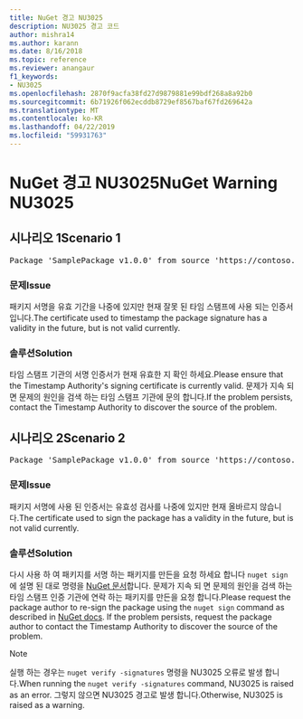 ```yaml
---
title: NuGet 경고 NU3025
description: NU3025 경고 코드
author: mishra14
ms.author: karann
ms.date: 8/16/2018
ms.topic: reference
ms.reviewer: anangaur
f1_keywords:
- NU3025
ms.openlocfilehash: 2870f9acfa38fd27d9879881e99bdf268a8a92b0
ms.sourcegitcommit: 6b71926f062ecddb8729ef8567baf67fd269642a
ms.translationtype: MT
ms.contentlocale: ko-KR
ms.lasthandoff: 04/22/2019
ms.locfileid: "59931763"
---
```

# <a name="nuget-warning-nu3025"></a><span data-ttu-id="62e18-103">NuGet 경고 NU3025</span><span class="sxs-lookup"><span data-stu-id="62e18-103">NuGet Warning NU3025</span></span>

## <a name="scenario-1"></a><span data-ttu-id="62e18-104">시나리오 1</span><span class="sxs-lookup"><span data-stu-id="62e18-104">Scenario 1</span></span>

<pre>Package 'SamplePackage v1.0.0' from source 'https://contoso.com/index.json': The timestamp signing certificate is not yet valid.</pre>

### <a name="issue"></a><span data-ttu-id="62e18-105">문제</span><span class="sxs-lookup"><span data-stu-id="62e18-105">Issue</span></span>

<span data-ttu-id="62e18-106">패키지 서명을 유효 기간을 나중에 있지만 현재 잘못 된 타임 스탬프에 사용 되는 인증서입니다.</span><span class="sxs-lookup"><span data-stu-id="62e18-106">The certificate used to timestamp the package signature has a validity in the future, but is not valid currently.</span></span>


### <a name="solution"></a><span data-ttu-id="62e18-107">솔루션</span><span class="sxs-lookup"><span data-stu-id="62e18-107">Solution</span></span>

<span data-ttu-id="62e18-108">타임 스탬프 기관의 서명 인증서가 현재 유효한 지 확인 하세요.</span><span class="sxs-lookup"><span data-stu-id="62e18-108">Please ensure that the Timestamp Authority's signing certificate is currently valid.</span></span> <span data-ttu-id="62e18-109">문제가 지속 되 면 문제의 원인을 검색 하는 타임 스탬프 기관에 문의 합니다.</span><span class="sxs-lookup"><span data-stu-id="62e18-109">If the problem persists, contact the Timestamp Authority to discover the source of the problem.</span></span>



## <a name="scenario-2"></a><span data-ttu-id="62e18-110">시나리오 2</span><span class="sxs-lookup"><span data-stu-id="62e18-110">Scenario 2</span></span>

<pre>Package 'SamplePackage v1.0.0' from source 'https://contoso.com/index.json': The primary signature's timestamp signing certificate is not yet valid.</pre>

### <a name="issue"></a><span data-ttu-id="62e18-111">문제</span><span class="sxs-lookup"><span data-stu-id="62e18-111">Issue</span></span>

<span data-ttu-id="62e18-112">패키지 서명에 사용 된 인증서는 유효성 검사를 나중에 있지만 현재 올바르지 않습니다.</span><span class="sxs-lookup"><span data-stu-id="62e18-112">The certificate used to sign the package has a validity in the future, but is not valid currently.</span></span>


### <a name="solution"></a><span data-ttu-id="62e18-113">솔루션</span><span class="sxs-lookup"><span data-stu-id="62e18-113">Solution</span></span>

<span data-ttu-id="62e18-114">다시 사용 하 여 패키지를 서명 하는 패키지를 만든을 요청 하세요 합니다 `nuget sign` 에 설명 된 대로 명령을 [NuGet 문서](https://docs.microsoft.com/en-us/nuget/create-packages/sign-a-package)합니다. 문제가 지속 되 면 문제의 원인을 검색 하는 타임 스탬프 인증 기관에 연락 하는 패키지를 만든을 요청 합니다.</span><span class="sxs-lookup"><span data-stu-id="62e18-114">Please request the package author to re-sign the package using the `nuget sign` command as described in [NuGet docs](https://docs.microsoft.com/en-us/nuget/create-packages/sign-a-package). If the problem persists, request the package author to contact the Timestamp Authority to discover the source of the problem.</span></span>


> [!Note]
> <span data-ttu-id="62e18-115">실행 하는 경우는 `nuget verify -signatures` 명령을 NU3025 오류로 발생 합니다.</span><span class="sxs-lookup"><span data-stu-id="62e18-115">When running the `nuget verify -signatures` command, NU3025 is raised as an error.</span></span> <span data-ttu-id="62e18-116">그렇지 않으면 NU3025 경고로 발생 합니다.</span><span class="sxs-lookup"><span data-stu-id="62e18-116">Otherwise, NU3025 is raised as a warning.</span></span>